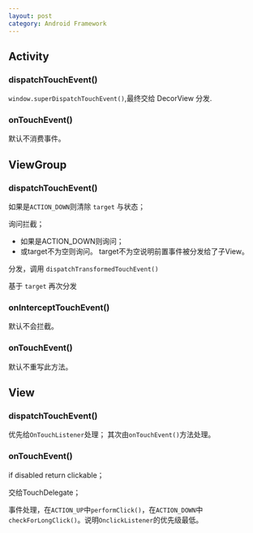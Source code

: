 ```yaml
---
layout: post
category: Android Framework
---
```


## Activity
### dispatchTouchEvent()
`window.superDispatchTouchEvent()`,最终交给 DecorView 分发.
### onTouchEvent()
默认不消费事件。
## ViewGroup
### dispatchTouchEvent()
如果是`ACTION_DOWN`则清除 `target` 与状态；

询问拦截；
- 如果是ACTION_DOWN则询问；
- 或target不为空则询问。 target不为空说明前置事件被分发给了子View。

分发，调用 `dispatchTransformedTouchEvent()`

基于 `target` 再次分发​​​

### onInterceptTouchEvent()
默认不会拦截。
### onTouchEvent()
默认不重写此方法。
## View
### dispatchTouchEvent()
优先给`OnTouchListener`处理；
其次由`onTouchEvent()`方法处理。
### onTouchEvent()
if disabled return clickable；

交给TouchDelegate；

事件处理，在`ACTION_UP`中`performClick()​​`，在`ACTION_DOWN`中`checkForLongClick()`。说明`OnclickListener`的优先级最低。